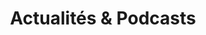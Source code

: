 ---
title : Actualités & Podcasts
title_text_red: Toutes les
title_text_black: "actualités & podcasts"
---